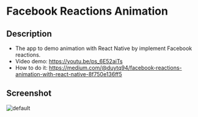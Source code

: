 # Facebook Reactions Animation

## Description
* The app to demo animation with React Native by implement Facebook reactions. 
* Video demo: https://youtu.be/ps_6E52aiTs
* How to do it: https://medium.com/@duytq94/facebook-reactions-animation-with-react-native-8f750e136ff5

## Screenshot

![default](screenshot/demo.gif)
